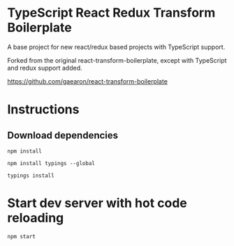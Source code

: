 # TypeScript React Redux Transform Boilerplate

A base project for new react/redux based projects with TypeScript support.

Forked from the original react-transform-boilerplate, except with TypeScript and redux support added.

https://github.com/gaearon/react-transform-boilerplate

# Instructions

## Download dependencies

`npm install`

`npm install typings --global`

`typings install`

# Start dev server with hot code reloading
`npm start`
